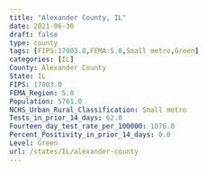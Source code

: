 ```yaml
---
title: "Alexander County, IL"
date: 2021-06-30
draft: false
type: county
tags: [FIPS:17003.0,FEMA:5.0,Small metro,Green]
categories: [IL]
County: Alexander County
State: IL
FIPS: 17003.0
FEMA_Region: 5.0
Population: 5761.0
NCHS_Urban_Rural_Classification: Small metro
Tests_in_prior_14_days: 62.0
Fourteen_day_test_rate_per_100000: 1076.0
Percent_Positivity_in_prior_14_days: 0.0
Level: Green
url: /states/IL/alexander-county
---
```



